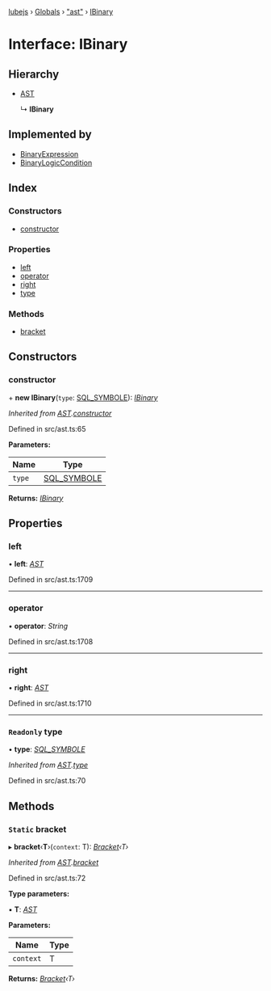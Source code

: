 [lubejs](../README.md) › [Globals](../globals.md) › ["ast"](../modules/_ast_.md) › [IBinary](_ast_.ibinary.md)

# Interface: IBinary

## Hierarchy

* [AST](../classes/_ast_.ast.md)

  ↳ **IBinary**

## Implemented by

* [BinaryExpression](../classes/_ast_.binaryexpression.md)
* [BinaryLogicCondition](../classes/_ast_.binarylogiccondition.md)

## Index

### Constructors

* [constructor](_ast_.ibinary.md#constructor)

### Properties

* [left](_ast_.ibinary.md#left)
* [operator](_ast_.ibinary.md#operator)
* [right](_ast_.ibinary.md#right)
* [type](_ast_.ibinary.md#readonly-type)

### Methods

* [bracket](_ast_.ibinary.md#static-bracket)

## Constructors

###  constructor

\+ **new IBinary**(`type`: [SQL_SYMBOLE](../enums/_constants_.sql_symbole.md)): *[IBinary](_ast_.ibinary.md)*

*Inherited from [AST](../classes/_ast_.ast.md).[constructor](../classes/_ast_.ast.md#constructor)*

Defined in src/ast.ts:65

**Parameters:**

Name | Type |
------ | ------ |
`type` | [SQL_SYMBOLE](../enums/_constants_.sql_symbole.md) |

**Returns:** *[IBinary](_ast_.ibinary.md)*

## Properties

###  left

• **left**: *[AST](../classes/_ast_.ast.md)*

Defined in src/ast.ts:1709

___

###  operator

• **operator**: *String*

Defined in src/ast.ts:1708

___

###  right

• **right**: *[AST](../classes/_ast_.ast.md)*

Defined in src/ast.ts:1710

___

### `Readonly` type

• **type**: *[SQL_SYMBOLE](../enums/_constants_.sql_symbole.md)*

*Inherited from [AST](../classes/_ast_.ast.md).[type](../classes/_ast_.ast.md#readonly-type)*

Defined in src/ast.ts:70

## Methods

### `Static` bracket

▸ **bracket**‹**T**›(`context`: T): *[Bracket](../classes/_ast_.bracket.md)‹T›*

*Inherited from [AST](../classes/_ast_.ast.md).[bracket](../classes/_ast_.ast.md#static-bracket)*

Defined in src/ast.ts:72

**Type parameters:**

▪ **T**: *[AST](../classes/_ast_.ast.md)*

**Parameters:**

Name | Type |
------ | ------ |
`context` | T |

**Returns:** *[Bracket](../classes/_ast_.bracket.md)‹T›*
